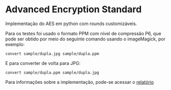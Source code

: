 # Advanced Encryption Standard

Implementação do AES em python com rounds customizáveis.

Para os testes foi usado o formato PPM com nível de compressão P6, que pode ser obtido por meio do seguinte comando usando o imageMagick, por exemplo:

`convert sample/dupla.jpg sample/dupla.ppm`

E para converter de volta para JPG:

`convert sample/dupla.ppm sample/dupla.jpg`

Para informações sobre a implementação, pode-se acessar o [relatório](docs/relatorio.pdf)
